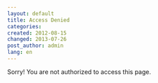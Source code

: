 ```yaml
---
layout: default
title: Access Denied
categories: 
created: 2012-08-15
changed: 2013-07-26
post_author: admin
lang: en
---
```

 <p>Sorry! You are not authorized to access this page.</p>

